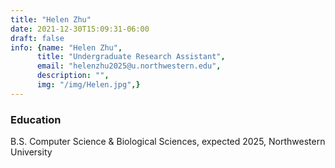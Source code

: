 ```yaml
---
title: "Helen Zhu"
date: 2021-12-30T15:09:31-06:00
draft: false
info: {name: "Helen Zhu",
      title: "Undergraduate Research Assistant",
      email: "helenzhu2025@u.northwestern.edu",
      description: "",
      img: "/img/Helen.jpg",}
---
```


### Education
B.S. Computer Science & Biological Sciences, expected 2025, Northwestern University

[comment]: <> (### Selected Publications)